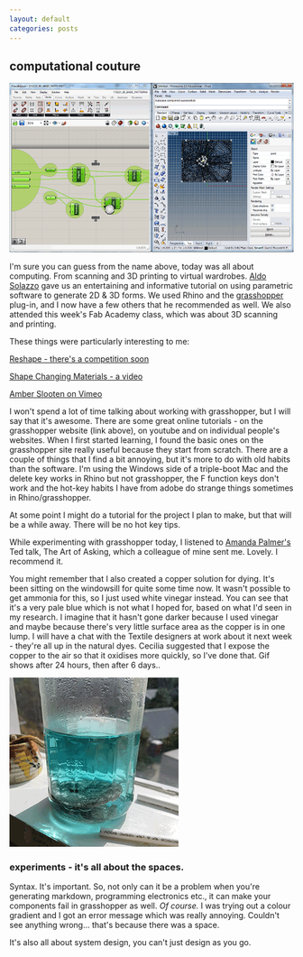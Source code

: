 ```yaml
---
layout: default
categories: posts
---
```

## computational couture

![Day Three Begins](/images/2017-02-23-day-three/grasshopper.png) 

I'm sure you can guess from the name above, today was all about computing. From scanning and 3D printing to virtual wardrobes. [Aldo Solazzo](http://noumena.io/about/) gave us an entertaining and informative tutorial on using parametric software to generate 2D & 3D forms. We used Rhino and the [grasshopper](http://www.grasshopper3d.com/) plug-in, and I now have a few others that he recommended as well. We also attended this week's Fab Academy class, which was about 3D scanning and printing.  

These things were particularly interesting to me:

[Reshape - there's a competition soon](http://youreshape.io/)

[Shape Changing Materials - a video](http://noumena.io/shape-changing-materials)

[Amber Slooten on Vimeo](https://vimeo.com/169599296)

I won't spend a lot of time talking about working with grasshopper, but I will say that it's awesome. There are some great online tutorials - on the grasshopper website (link above), on youtube and on individual people's websites. When I first started learning, I found the basic ones on the grasshopper site really useful because they start from scratch. There are a couple of things that I find a bit annoying, but it's more to do with old habits than the software. I'm using the Windows side of a triple-boot Mac and the delete key works in Rhino but not grasshopper, the F function keys don't work and the hot-key habits I have from adobe do strange things sometimes in Rhino/grasshopper.

At some point I might do a tutorial for the project I plan to make, but that will be a while away. There will be no hot key tips.

While experimenting with grasshopper today, I listened to [Amanda Palmer's](https://www.ted.com/talks/amanda_palmer_the_art_of_asking) Ted talk, The Art of Asking, which a colleague of mine sent me. Lovely. I recommend it. 

You might remember that I also created a copper solution for dying. It's been sitting on the windowsill for quite some time now. It wasn't possible to get ammonia for this, so I just used white vinegar instead. You can see that it's a very pale blue which is not what I hoped for, based on what I'd seen in my research. I imagine that it hasn't gone darker because I used vinegar and maybe because there's very little surface area as the copper is in one lump. I will have a chat with the Textile designers at work about it next week - they're all up in the natural dyes. Cecilia suggested that I expose the copper to the air so that it oxidises more quickly, so I've done that. Gif shows after 24 hours, then after 6 days..

![Copper Solution](/images/2017-02-23-day-three/copper.gif) 

### experiments - it's all about the spaces.

Syntax. It's important. So, not only can it be a problem when you're generating markdown, programming electronics etc., it can make your components fail in grasshopper as well. *Of course.* I was trying out a colour gradient and I got an error message which was really annoying. Couldn't see anything wrong... that's because there was a space. 

It's also all about system design, you can't just design as you go. 

